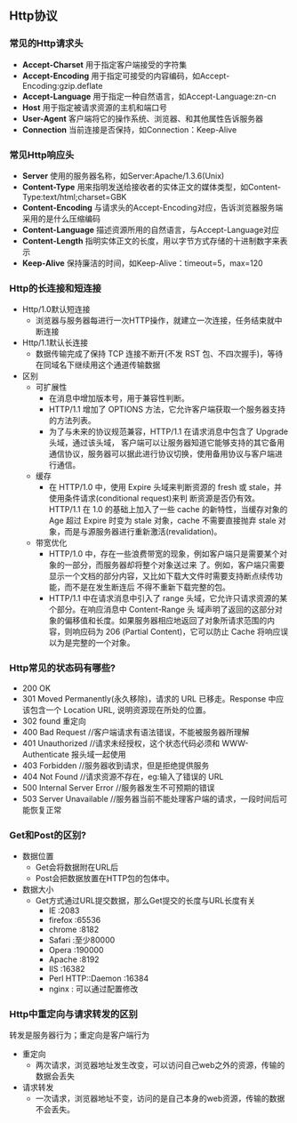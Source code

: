 ## Http协议
### 常见的Http请求头
- **Accept-Charset** 用于指定客户端接受的字符集
- **Accept-Encoding** 用于指定可接受的内容编码，如Accept-Encoding:gzip.deflate
- **Accept-Language** 用于指定一种自然语言，如Accept-Language:zn-cn
- **Host** 用于指定被请求资源的主机和端口号
- **User-Agent** 客户端将它的操作系统、浏览器、和其他属性告诉服务器
- **Connection** 当前连接是否保持，如Connection：Keep-Alive
### 常见Http响应头
- **Server** 使用的服务器名称，如Server:Apache/1.3.6(Unix)
- **Content-Type** 用来指明发送给接收者的实体正文的媒体类型，如Content-Type:text/html;charset=GBK
- **Content-Encoding** 与请求头的Accept-Encoding对应，告诉浏览器服务端采用的是什么压缩编码
- **Content-Language** 描述资源所用的自然语言，与Accept-Language对应
- **Content-Length** 指明实体正文的长度，用以字节方式存储的十进制数字来表示
- **Keep-Alive** 保持廉洁的时间，如Keep-Alive：timeout=5，max=120
### Http的长连接和短连接
- Http/1.0默认短连接
    - 浏览器与服务器每进行一次HTTP操作，就建立一次连接，任务结束就中断连接
- Http/1.1默认长连接
    - 数据传输完成了保持 TCP 连接不断开(不发 RST 包、不四次握手)，等待在同域名下继续用这个通道传输数据
- 区别
    - 可扩展性
        - 在消息中增加版本号，用于兼容性判断。
        - HTTP/1.1 增加了 OPTIONS 方法，它允许客户端获取一个服务器支持的方法列表。
        - 为了与未来的协议规范兼容，HTTP/1.1 在请求消息中包含了 Upgrade 头域，通过该头域，
        客户端可以让服务器知道它能够支持的其它备用通信协议，服务器可以据此进行协议切换，使用备用协议与客户端进行通信。
    - 缓存
        - 在 HTTP/1.0 中，使用 Expire 头域来判断资源的 fresh 或 stale，并使用条件请求(conditional request)来判 断资源是否仍有效。HTTP/1.1 在 1.0 的基础上加入了一些 cache 的新特性，当缓存对象的 Age 超过 Expire 时变为 stale 对象，cache 不需要直接抛弃 stale 对象，而是与源服务器进行重新激活(revalidation)。
    - 带宽优化
        - HTTP/1.0 中，存在一些浪费带宽的现象，例如客户端只是需要某个对象的一部分，而服务器却将整个对象送过来 了。例如，客户端只需要显示一个文档的部分内容，又比如下载大文件时需要支持断点续传功能，而不是在发生断连后 不得不重新下载完整的包。
        - HTTP/1.1 中在请求消息中引入了 range 头域，它允许只请求资源的某个部分。在响应消息中 Content-Range 头 域声明了返回的这部分对象的偏移值和长度。如果服务器相应地返回了对象所请求范围的内容，则响应码为 206 (Partial Content)，它可以防止 Cache 将响应误以为是完整的一个对象。
        
### Http常见的状态码有哪些?
- 200 OK
- 301 Moved Permanently(永久移除)，请求的 URL 已移走。Response 中应该包含一个 Location URL, 说明资源现在所处的位置。
- 302 found 重定向        
- 400 Bad Request //客户端请求有语法错误，不能被服务器所理解
- 401 Unauthorized //请求未经授权，这个状态代码必须和 WWW-Authenticate 报头域一起使用
- 403 Forbidden //服务器收到请求，但是拒绝提供服务
- 404 Not Found //请求资源不存在，eg:输入了错误的 URL
- 500 Internal Server Error //服务器发生不可预期的错误
- 503 Server Unavailable //服务器当前不能处理客户端的请求，一段时间后可能恢复正常
### Get和Post的区别?
- 数据位置
    - Get会将数据附在URL后
    - Post会把数据放置在HTTP包的包体中。
- 数据大小
    - Get方式通过URL提交数据，那么Get提交的长度与URL长度有关
        - IE :2083 
        - firefox  :65536
        - chrome :8182
        - Safari :至少80000
        - Opera :190000
        - Apache :8192
        - IIS :16382
        - Perl HTTP::Daemon :16384
        - nginx : 可以通过配置修改
### Http中重定向与请求转发的区别
转发是服务器行为；重定向是客户端行为
- 重定向
    - 两次请求，浏览器地址发生改变，可以访问自己web之外的资源，传输的数据会丢失
- 请求转发
    - 一次请求，浏览器地址不变，访问的是自己本身的web资源，传输的数据不会丢失。
